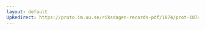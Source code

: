 ```yaml
---
layout: default
UpRedirect: https://pruto.im.uu.se/riksdagen-records-pdf/1874/prot-1874--fk--506/prot-1874--fk--506_015.pdf
---
```

